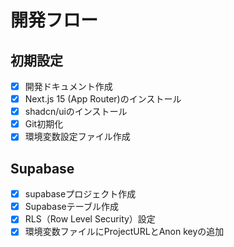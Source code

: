 # 開発フロー

## 初期設定
- [x] 開発ドキュメント作成
- [x] Next.js 15 (App Router)のインストール
- [x] shadcn/uiのインストール
- [x] Git初期化
- [x] 環境変数設定ファイル作成

## Supabase
- [x] supabaseプロジェクト作成
- [x] Supabaseテーブル作成
- [x] RLS（Row Level Security）設定
- [x] 環境変数ファイルにProjectURLとAnon keyの追加
